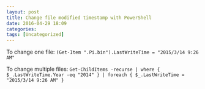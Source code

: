```yaml
---
layout: post
title: Change file modified timestamp with PowerShell
date: 2016-04-29 18:09
categories: 
tags: [Uncategorized]
---
```


To change one file:
`(Get-Item ".Pi.bin").LastWriteTime = "2015/3/14 9:26 AM"`

To change multiple files:
`Get-ChildItems -recurse | where { $_.LastWriteTime.Year -eq "2014" } | foreach { $_.LastWriteTime = "2015/3/14 9:26 AM" }`
